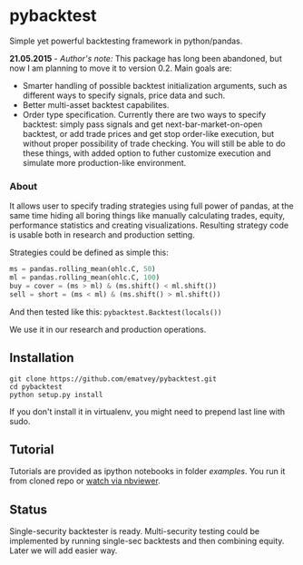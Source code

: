 # pybacktest
Simple yet powerful backtesting framework in python/pandas.

**21.05.2015** - *Author's note:*
This package has long been abandoned, but now I am planning to move it to version 0.2. Main goals are:
 - Smarter handling of possible backtest initialization arguments, such as different ways to specify signals, price data and such.
 - Better multi-asset backtest capabilites.
 - Order type specification. Currently there are two ways to specify backtest: simply pass signals and get next-bar-market-on-open backtest, or add trade prices and get stop order-like execution, but without proper possibility of trade checking. You will still be able to do these things, with added option to futher customize execution and simulate more production-like environment.

### About
It allows user to specify trading strategies using full power of pandas, at the same time hiding all boring things like manually calculating trades, equity, performance statistics and creating visualizations. Resulting strategy code is usable both in research and production setting.

Strategies could be defined as simple this:
```python
ms = pandas.rolling_mean(ohlc.C, 50)
ml = pandas.rolling_mean(ohlc.C, 100)
buy = cover = (ms > ml) & (ms.shift() < ml.shift())
sell = short = (ms < ml) & (ms.shift() > ml.shift())
```

And then tested like this:
`pybacktest.Backtest(locals())`

We use it in our research and production operations.

## Installation
```
git clone https://github.com/ematvey/pybacktest.git
cd pybacktest
python setup.py install
```
If you don't install it in virtualenv, you might need to prepend last line with sudo.

## Tutorial
Tutorials are provided as ipython notebooks in folder *examples*. You run it from cloned repo or [watch via nbviewer](http://nbviewer.ipython.org/urls/raw.github.com/ematvey/pybacktest/master/examples/tutorial.ipynb).

## Status
Single-security backtester is ready. Multi-security testing could be implemented by running single-sec backtests and then combining equity. Later we will add easier way.
